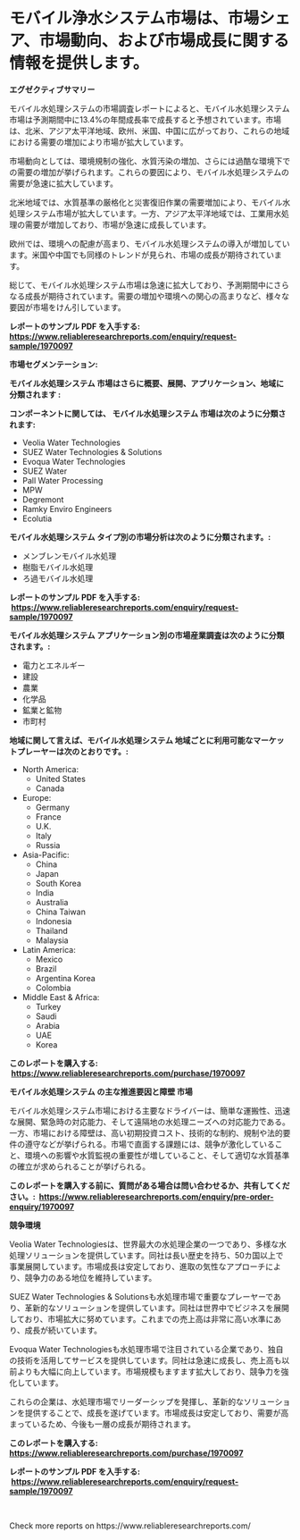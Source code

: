 <p><h1>モバイル浄水システム市場は、市場シェア、市場動向、および市場成長に関する情報を提供します。</h1></p><p><strong>エグゼクティブサマリー</strong></p>
<p><p>モバイル水処理システムの市場調査レポートによると、モバイル水処理システム市場は予測期間中に13.4%の年間成長率で成長すると予想されています。市場は、北米、アジア太平洋地域、欧州、米国、中国に広がっており、これらの地域における需要の増加により市場が拡大しています。</p><p>市場動向としては、環境規制の強化、水質汚染の増加、さらには過酷な環境下での需要の増加が挙げられます。これらの要因により、モバイル水処理システムの需要が急速に拡大しています。</p><p>北米地域では、水質基準の厳格化と災害復旧作業の需要増加により、モバイル水処理システム市場が拡大しています。一方、アジア太平洋地域では、工業用水処理の需要が増加しており、市場が急速に成長しています。</p><p>欧州では、環境への配慮が高まり、モバイル水処理システムの導入が増加しています。米国や中国でも同様のトレンドが見られ、市場の成長が期待されています。</p><p>総じて、モバイル水処理システム市場は急速に拡大しており、予測期間中にさらなる成長が期待されています。需要の増加や環境への関心の高まりなど、様々な要因が市場をけん引しています。</p></p>
<p><strong>レポートのサンプル PDF を入手する: <a href="https://www.reliableresearchreports.com/enquiry/request-sample/1970097">https://www.reliableresearchreports.com/enquiry/request-sample/1970097</a></strong></p>
<p><strong>市場セグメンテーション:</strong></p>
<p><strong> モバイル水処理システム 市場はさらに概要、展開、アプリケーション、地域に分類されます :</strong></p>
<p><strong>コンポーネントに関しては、 モバイル水処理システム 市場は次のように分類されます: &nbsp;</strong></p>
<p><ul><li>Veolia Water Technologies</li><li>SUEZ Water Technologies & Solutions</li><li>Evoqua Water Technologies</li><li>SUEZ Water</li><li>Pall Water Processing</li><li>MPW</li><li>Degremont</li><li>Ramky Enviro Engineers</li><li>Ecolutia</li></ul></p>
<p><strong> モバイル水処理システム タイプ別の市場分析は次のように分類されます。:</strong></p>
<p><ul><li>メンブレンモバイル水処理</li><li>樹脂モバイル水処理</li><li>ろ過モバイル水処理</li></ul></p>
<p><strong>レポートのサンプル PDF を入手する: &nbsp;<a href="https://www.reliableresearchreports.com/enquiry/request-sample/1970097">https://www.reliableresearchreports.com/enquiry/request-sample/1970097</a></strong></p>
<p><strong> モバイル水処理システム アプリケーション別の市場産業調査は次のように分類されます。:</strong></p>
<p><ul><li>電力とエネルギー</li><li>建設</li><li>農業</li><li>化学品</li><li>鉱業と鉱物</li><li>市町村</li></ul></p>
<p><strong>地域に関して言えば、モバイル水処理システム 地域ごとに利用可能なマーケットプレーヤーは次のとおりです。:</strong></p>
<p><ul>
    <li>
        North America:
        <ul>
            <li>United States</li>
            <li>Canada</li>
        </ul>
    </li>
    <li>
        Europe:
        <ul>
            <li>Germany</li>
            <li>France</li>
            <li>U.K.</li>
            <li>Italy</li>
            <li>Russia</li>
        </ul>
    </li>
    <li>
        Asia-Pacific:
        <ul>
            <li>China</li>
            <li>Japan</li>
            <li>South Korea</li>
            <li>India</li>
            <li>Australia</li>
            <li>China Taiwan</li>
            <li>Indonesia</li>
            <li>Thailand</li>
            <li>Malaysia</li>
        </ul>
    </li>
    <li>
        Latin America:
        <ul>
            <li>Mexico</li>
            <li>Brazil</li>
            <li>Argentina Korea</li>
            <li>Colombia</li>
        </ul>
    </li>
    <li>
        Middle East & Africa:
        <ul>
            <li>Turkey</li>
            <li>Saudi</li>
            <li>Arabia</li>
            <li>UAE</li>
            <li>Korea</li>
        </ul>
    </li>
    </ul></p>
<p><strong>このレポートを購入する: &nbsp;<a href="https://www.reliableresearchreports.com/purchase/1970097">https://www.reliableresearchreports.com/purchase/1970097</a></strong></p>
<p><strong>モバイル水処理システム の主な推進要因と障壁 市場</strong></p>
<p><p>モバイル水処理システム市場における主要なドライバーは、簡単な運搬性、迅速な展開、緊急時の対応能力、そして遠隔地の水処理ニーズへの対応能力である。一方、市場における障壁は、高い初期投資コスト、技術的な制約、規制や法的要件の遵守などが挙げられる。市場で直面する課題には、競争が激化していること、環境への影響や水質監視の重要性が増していること、そして適切な水質基準の確立が求められることが挙げられる。</p></p>
<p><strong>このレポートを購入する前に、質問がある場合は問い合わせるか、共有してください。:&nbsp; <a href="https://www.reliableresearchreports.com/enquiry/pre-order-enquiry/1970097">https://www.reliableresearchreports.com/enquiry/pre-order-enquiry/1970097</a></strong></p>
<p><strong>競争環境</strong></p>
<p><p>Veolia Water Technologiesは、世界最大の水処理企業の一つであり、多様な水処理ソリューションを提供しています。同社は長い歴史を持ち、50カ国以上で事業展開しています。市場成長は安定しており、進取の気性なアプローチにより、競争力のある地位を維持しています。</p><p>SUEZ Water Technologies & Solutionsも水処理市場で重要なプレーヤーであり、革新的なソリューションを提供しています。同社は世界中でビジネスを展開しており、市場拡大に努めています。これまでの売上高は非常に高い水準にあり、成長が続いています。</p><p>Evoqua Water Technologiesも水処理市場で注目されている企業であり、独自の技術を活用してサービスを提供しています。同社は急速に成長し、売上高も以前よりも大幅に向上しています。市場規模もますます拡大しており、競争力を強化しています。</p><p>これらの企業は、水処理市場でリーダーシップを発揮し、革新的なソリューションを提供することで、成長を遂げています。市場成長は安定しており、需要が高まっているため、今後も一層の成長が期待されます。</p></p>
<p><strong>このレポートを購入する: &nbsp; <a href="https://www.reliableresearchreports.com/purchase/1970097">https://www.reliableresearchreports.com/purchase/1970097</a></strong></p>
<p><strong>レポートのサンプル PDF を入手する: &nbsp;<a href="https://www.reliableresearchreports.com/enquiry/request-sample/1970097">https://www.reliableresearchreports.com/enquiry/request-sample/1970097</a></strong><strong></strong></p>
<p>&nbsp;</p>
<p>Check more reports on https://www.reliableresearchreports.com/</p>